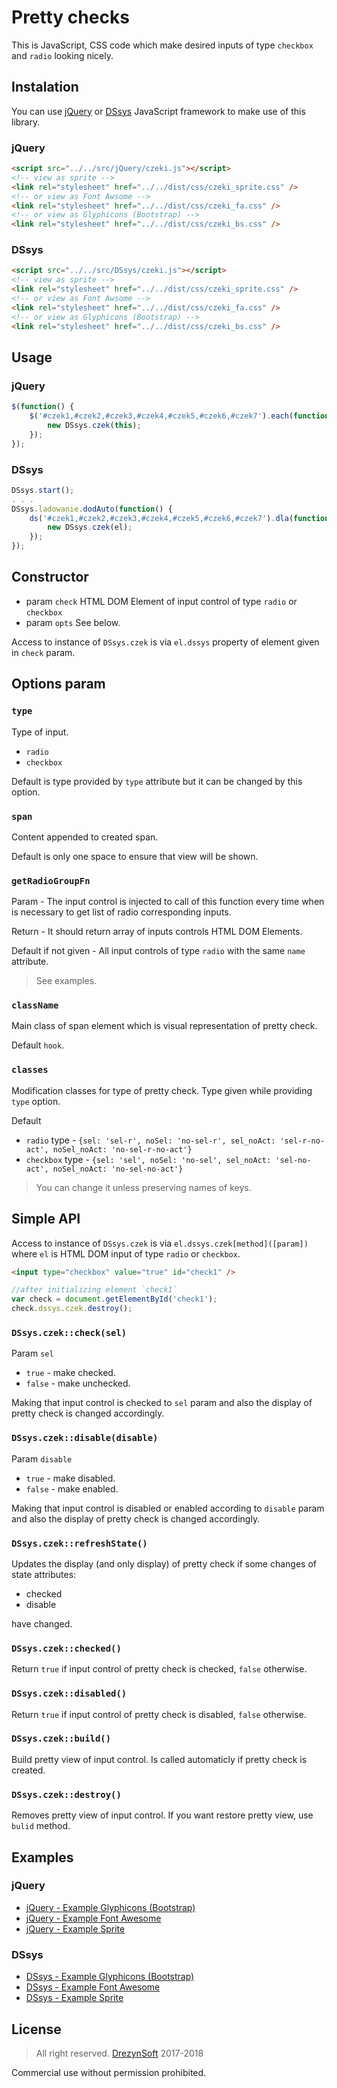 # Pretty checks

This is JavaScript, CSS code which make desired inputs of type `checkbox` and `radio` looking nicely.

## Instalation

You can use [jQuery] or [DSsys] JavaScript framework to make use of this library.

### jQuery

``` html
<script src="../../src/jQuery/czeki.js"></script>
<!-- view as sprite -->
<link rel="stylesheet" href="../../dist/css/czeki_sprite.css" />
<!-- or view as Font Awsome -->
<link rel="stylesheet" href="../../dist/css/czeki_fa.css" />
<!-- or view as Glyphicons (Bootstrap) -->
<link rel="stylesheet" href="../../dist/css/czeki_bs.css" />
```

### DSsys

``` html
<script src="../../src/DSsys/czeki.js"></script>
<!-- view as sprite -->
<link rel="stylesheet" href="../../dist/css/czeki_sprite.css" />
<!-- or view as Font Awsome -->
<link rel="stylesheet" href="../../dist/css/czeki_fa.css" />
<!-- or view as Glyphicons (Bootstrap) -->
<link rel="stylesheet" href="../../dist/css/czeki_bs.css" />
```

## Usage

### jQuery

``` js
$(function() {
    $('#czek1,#czek2,#czek3,#czek4,#czek5,#czek6,#czek7').each(function () {
        new DSsys.czek(this);
    });
});
```

### DSsys

``` js
DSsys.start();
. . .
DSsys.ladowanie.dodAuto(function() {
    ds('#czek1,#czek2,#czek3,#czek4,#czek5,#czek6,#czek7').dla(function (el) {
        new DSsys.czek(el);
    });
});
```

## Constructor

- param `check` HTML DOM Element of input control of type `radio` or `checkbox`
- param `opts` See below.

Access to instance of `DSsys.czek` is via `el.dssys` property of element given in `check` param.

## Options param

### `type`

Type of input.

- `radio`
- `checkbox`

Default is type provided by `type` attribute but it can be changed by this option.

### `span`

Content appended to created span.

Default is only one space to ensure that view will be shown.

### `getRadioGroupFn`

Param - The input control is injected to call of this function every time when is necessary to get list of radio corresponding inputs.

Return - It should return array of inputs controls HTML DOM Elements.

Default if not given - All input controls of type `radio` with the same `name` attribute.

> See examples.

### `className`

Main class of span element which is visual representation of pretty check.

Default `hook`.

### `classes`

Modification classes for type of pretty check.
Type given while providing `type` option.

Default

- `radio` type - `{sel: 'sel-r', noSel: 'no-sel-r', sel_noAct: 'sel-r-no-act', noSel_noAct: 'no-sel-r-no-act'}`
- `checkbox` type - `{sel: 'sel', noSel: 'no-sel', sel_noAct: 'sel-no-act', noSel_noAct: 'no-sel-no-act'}`

> You can change it unless preserving names of keys.

## Simple API

Access to instance of `DSsys.czek` is via `el.dssys.czek[method]([param])` where `el` is HTML DOM input of type `radio` or `checkbox`.

``` html
<input type="checkbox" value="true" id="check1" />
```
``` js
//after initializing element `check1`
var check = document.getElementById('check1');
check.dssys.czek.destroy();
```

### `DSsys.czek::check(sel)`

Param `sel`

- `true` - make checked.
- `false` - make unchecked.

Making that input control is checked to `sel` param and also the display of pretty check is changed accordingly.

### `DSsys.czek::disable(disable)`

Param `disable`

- `true` - make disabled.
- `false` - make enabled.

Making that input control is disabled or enabled according to `disable` param and also the display of pretty check is changed accordingly.

### `DSsys.czek::refreshState()`

Updates the display (and only display) of pretty check if some changes of state attributes:

- checked
- disable

have changed.

### `DSsys.czek::checked()`

Return `true` if input control of pretty check is checked, `false` otherwise.

### `DSsys.czek::disabled()`

Return `true` if input control of pretty check is disabled, `false` otherwise.

### `DSsys.czek::build()`

Build pretty view of input control.
Is called automaticly if pretty check is created.

### `DSsys.czek::destroy()`

Removes pretty view of input control.
If you want restore pretty view, use `bulid` method.

## Examples

### jQuery

- [jQuery - Example Glyphicons (Bootstrap)]
- [jQuery - Example Font Awesome]
- [jQuery - Example Sprite]

### DSsys

- [DSsys - Example Glyphicons (Bootstrap)]
- [DSsys - Example Font Awesome]
- [DSsys - Example Sprite]

## License

> All right reserved. [DrezynSoft] 2017-2018

Commercial use without permission prohibited.

[//]: #
   [DrezynSoft]: <http://drezynsoft.fotokrajobrazy.warmia.pl>
   [DSsys]: <http://dssys.fotokrajobrazy.warmia.pl>
   [DSsys - Example Glyphicons (Bootstrap)]: <http://dssys.fotokrajobrazy.warmia.pl/przyklady/czeki/example/DSsys/bs.htm>
   [DSsys - Example Font Awesome]: <http://dssys.fotokrajobrazy.warmia.pl/przyklady/czeki/example/DSsys/fa.htm>
   [DSsys - Example Sprite]: <http://dssys.fotokrajobrazy.warmia.pl/przyklady/czeki/example/DSsys/sprite.htm>
   [jQuery]: <http://jquery.com>
   [jQuery - Example Glyphicons (Bootstrap)]: <http://dssys.fotokrajobrazy.warmia.pl/przyklady/czeki/example/jQuery/bs.htm>
   [jQuery - Example Font Awesome]: <http://dssys.fotokrajobrazy.warmia.pl/przyklady/czeki/example/jQuery/fa.htm>
   [jQuery - Example Sprite]: <http://dssys.fotokrajobrazy.warmia.pl/przyklady/czeki/example/jQuery/sprite.htm>